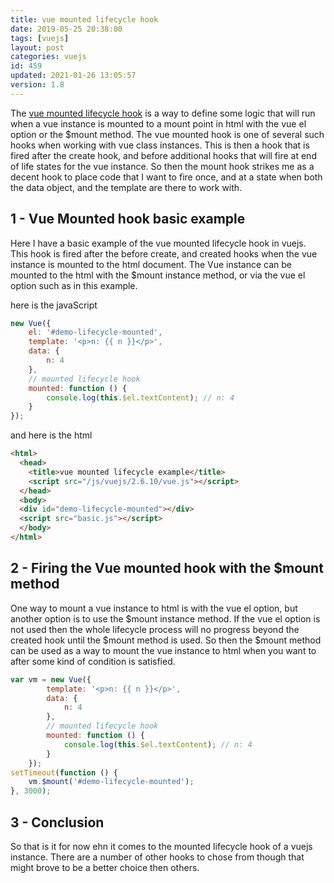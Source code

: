 ```yaml
---
title: vue mounted lifecycle hook
date: 2019-05-25 20:38:00
tags: [vuejs]
layout: post
categories: vuejs
id: 459
updated: 2021-01-26 13:05:57
version: 1.8
---
```


The [vue mounted lifecycle hook](https://v3.vuejs.org/api/options-lifecycle-hooks.html#mounted) is a way to define some logic that will run when a vue instance is mounted to a mount point in html with the vue el option or the $mount method. The vue mounted hook is one of several such hooks when working with vue class instances. This is then a hook that is fired after the create hook, and before additional hooks that will fire at end of life states for the vue instance. So then the mount hook strikes me as a decent hook to place code that I want to fire once, and at a state when both the data object, and the template are there to work with.

<!-- more -->

## 1 - Vue Mounted hook basic example

Here I have a basic example of the vue mounted lifecycle hook in vuejs. This hook is fired after the before create, and created hooks when the vue instance is mounted to the html document. The Vue instance can be mounted to the html with the $mount instance method, or via the vue el option such as in this example.

here is the javaScript

```js
new Vue({
    el: '#demo-lifecycle-mounted',
    template: '<p>n: {{ n }}</p>',
    data: {
        n: 4
    },
    // mounted lifecycle hook
    mounted: function () {
        console.log(this.$el.textContent); // n: 4
    }
});
```

and here is the html

```html
<html>
  <head>
    <title>vue mounted lifecycle example</title>
    <script src="/js/vuejs/2.6.10/vue.js"></script>
  </head>
  <body>
  <div id="demo-lifecycle-mounted"></div>
  <script src="basic.js"></script>
  </body>
</html>
```

## 2 - Firing the Vue mounted hook with the $mount method

One way to mount a vue instance to html is with the vue el option, but another option is to use the $mount instance method. If the vue el option is not used then the whole lifecycle process will no progress beyond the created hook until the $mount method is used. So then the $mount method can be used as a way to mount the vue instance to html when you want to after some kind of condition is satisfied.

```js
var vm = new Vue({
        template: '<p>n: {{ n }}</p>',
        data: {
            n: 4
        },
        // mounted lifecycle hook
        mounted: function () {
            console.log(this.$el.textContent); // n: 4
        }
    });
setTimeout(function () {
    vm.$mount('#demo-lifecycle-mounted');
}, 3000);
```

## 3 - Conclusion

So that is it for now ehn it comes to the mounted lifecycle hook of a vuejs instance. There are a number of other hooks to chose from though that might brove to be a better choice then others.
